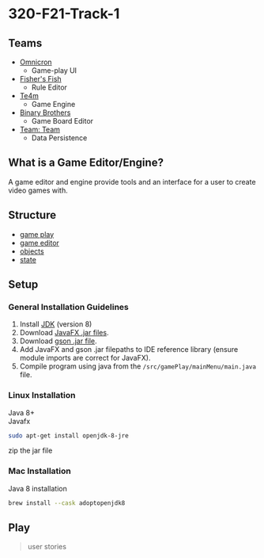 # 320-F21-Track-1

## Teams

-   [Omnicron](https://github.com/david-fisher/320-F21-Track-1/wiki/Team-Omnicron-Wiki)
    -   Game-play UI
-   [Fisher's Fish](https://github.com/david-fisher/320-F21-Track-1/wiki/Fisher's-Fish-Wiki)
    -   Rule Editor
-   [Te4m](https://github.com/david-fisher/320-F21-Track-1/wiki/TE4M-Wiki)
    -   Game Engine
-   [Binary Brothers](https://github.com/david-fisher/320-F21-Track-1/wiki/Team-Binary-Brothers-Wiki)
    -   Game Board Editor
-   [Team: Team](https://github.com/david-fisher/320-F21-Track-1/wiki/Team:-Team-Wiki)
    -   Data Persistence

## What is a Game Editor/Engine?

A game editor and engine provide tools and an interface for a user to create video games with.

## Structure

-   [game play](src/gamePlay/README.md)
-   [game editor](src/GameEditor)
-   [objects](src/Objects)
-   [state](src/State)

## Setup

### General Installation Guidelines

1. Install [JDK](https://www.oracle.com/java/technologies/downloads/) (version 8)
2. Download [JavaFX .jar files](https://gluonhq.com/products/javafx/).
3. Download [gson .jar file](https://github.com/google/gson).
4. Add JavaFX and gson .jar filepaths to IDE reference library (ensure module imports are correct for JavaFX).
5. Compile program using java from the `/src/gamePlay/mainMenu/main.java` file.

### Linux Installation

Java 8+\
Javafx

```bash
sudo apt-get install openjdk-8-jre
```

zip the jar file

### Mac Installation

Java 8 installation

```bash
brew install --cask adoptopenjdk8
```

## Play

> user stories
